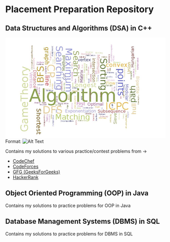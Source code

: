 # Placement Preparation Repository

## Data Structures and Algorithms (DSA) in C++

  ![GitHub Logo](/images/cp.jpg)
  Format: ![Alt Text](url)

  Contains my solutions to various practice/contest problems from -> 
  
  - [CodeChef](https://www.codechef.com)
  - [CodeForces](https://codeforces.com)
  - [GFG (GeeksForGeeks)](https://www.geeksforgeeks.org)
  - [HackerRank](https://www.hackerrank.com)

## Object Oriented Programming (OOP) in Java

  Contains my solutions to practice problems for OOP in Java

## Database Management Systems (DBMS) in SQL

  Contains my solutions to practice problems for DBMS in SQL
